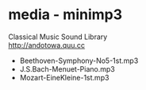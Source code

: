 media - minimp3
===============

Classical Music Sound Library <br/>
http://andotowa.quu.cc <br/>
- Beethoven-Symphony-No5-1st.mp3
- J.S.Bach-Menuet-Piano.mp3
- Mozart-EineKleine-1st.mp3

